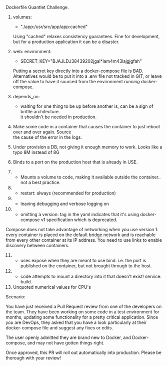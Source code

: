 Dockerfile Guantlet Challenge.


1. volumes:
    - "./app:/usr/src/app/app:cached"

    Using "cached" relaxes consistency guarantees.  Fine for development, but for a production application
    it can be a disaster.

2. web:
    environment:
      - SECRET_KEY="BJAJLDJ38439202jgal*lam4m43lajgjgfah"

    Putting a secret key directly into a docker-compose file is BAD.   Alternatives would be to 
    put it into a .env file not tracked in GIT, or leave off the value to have it sourced from 
    the environment *running* docker-compose.

3. depends_on:
    - waiting for one thing to be up before another is, can be a sign of brittle architecture.  
      it shouldn't be needed in production.

4. Make some code in a container that causes the container to just reboot over and over again.  Source   
    the cause of the error in the logs.

5. Under provision a DB, not giving it enough memory to work.  Looks like a typo 8M instead of 8G
6. Binds to a port on the production host that is already in USE.
7. - Mounts a volume to code, making it available outside the container.. not a best practice.
8. - restart: always (recommended for production)
9. - leaving debugging and verbose logging on

10. - omitting a version: tag in the yaml indicates that it's using docker-compose v1 specification which is deprecated.

Compose does not take advantage of networking when you use version 1: every container is placed on the default bridge network and is reachable from every other container at its IP address. You need to use links to enable discovery between containers.

11. - uses expose when they are meant to use bind.   i.e. the port is published on the container, but not brought through to the host.
12. - code attempts to mount a directory into it that doesn't exist!
service: build.
13. Unquoted numerical values for CPU's

Scenario:

You have just received a Pull Request review from one of the developers on the team.  They have been 
working on some code in a test environment for months, updating some functionality for a pretty critical
application.   Since you are DevOps, they asked that you have a look particularly at their docker-compose 
file and suggest any fixes or edits.

The user openly admitted they are brand new to Docker, and Docker-compose, and may not have gotten things right.

Once approved, this PR will roll out automatically into production.  Please be thorough with your review!
